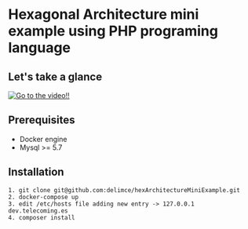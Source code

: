 # Hexagonal Architecture mini example using PHP programing language

## Let's take a glance
[![Go to the video!!](https://delimce.com/images/hearchitecture.png)](https://www.youtube.com/watch?v=iQE_XDJVAZA)

## Prerequisites
- Docker engine
- Mysql >= 5.7

## Installation
    1. git clone git@github.com:delimce/hexArchitectureMiniExample.git
    2. docker-compose up
    3. edit /etc/hosts file adding new entry -> 127.0.0.1   dev.telecoming.es
    4. composer install



